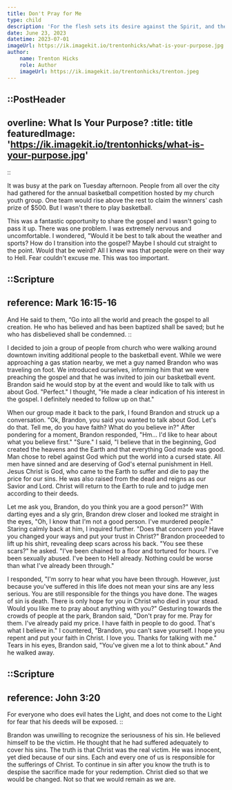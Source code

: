 ```yaml
---
title: Don't Pray for Me
type: child
description: 'For the flesh sets its desire against the Spirit, and the Spirit against the flesh; for these are in opposition to one another, so that you may not do the things that you please.'
date: June 23, 2023
datetime: 2023-07-01
imageUrl: https://ik.imagekit.io/trentonhicks/what-is-your-purpose.jpg
author:
    name: Trenton Hicks
    role: Author
    imageUrl: https://ik.imagekit.io/trentonhicks/trenton.jpeg
---
```


::PostHeader
---
overline: What Is Your Purpose?
:title: title
featuredImage: 'https://ik.imagekit.io/trentonhicks/what-is-your-purpose.jpg'
---
::

It was busy at the park on Tuesday afternoon. People from all over the city had gathered for the annual basketball competition hosted by my church youth group. One team would rise above the rest to claim the winners' cash prize of $500. But I wasn't there to play basketball.

This was a fantastic opportunity to share the gospel and I wasn't going to pass it up. There was one problem. I was extremely nervous and uncomfortable. I wondered, "Would it be best to talk about the weather and sports? How do I transition into the gospel? Maybe I should cut straight to the point. Would that be weird? All I knew was that people were on their way to Hell. Fear couldn't excuse me. This was too important.

::Scripture
---
reference: Mark 16:15-16
---
And He said to them, “Go into all the world and preach the gospel to all creation. He who has believed and has been baptized shall be saved; but he who has disbelieved shall be condemned.
::

I decided to join a group of people from church who were walking around downtown inviting additional people to the basketball event. While we were approaching a gas station nearby, we met a guy named Brandon who was traveling on foot. We introduced ourselves, informing him that we were preaching the gospel and that he was invited to join our basketball event. Brandon said he would stop by at the event and would like to talk with us about God. "Perfect." I thought, "He made a clear indication of his interest in the gospel. I definitely needed to follow up on that."

When our group made it back to the park, I found Brandon and struck up a conversation. "Ok, Brandon, you said you wanted to talk about God. Let's do that. Tell me, do you have faith? What do you believe in?" After pondering for a moment, Brandon responded, "Hm... I'd like to hear about what you believe first." "Sure." I said, "I believe that in the beginning, God created the heavens and the Earth and that everything God made was good. Man chose to rebel against God which put the world into a cursed state. All men have sinned and are deserving of God's eternal punishment in Hell. Jesus Christ is God, who came to the Earth to suffer and die to pay the price for our sins. He was also raised from the dead and reigns as our Savior and Lord. Christ will return to the Earth to rule and to judge men according to their deeds.

Let me ask you, Brandon, do you think you are a good person?" With darting eyes and a sly grin, Brandon drew closer and looked me straight in the eyes, "Oh, I know that I'm not a good person. I've murdered people." Staring calmly back at him, I inquired further. "Does that concern you? Have you changed your ways and put your trust in Christ?" Brandon proceeded to lift up his shirt, revealing deep scars across his back. "You see these scars?" he asked. "I've been chained to a floor and tortured for hours. I've been sexually abused. I've been to Hell already. Nothing could be worse than what I've already been through."

I responded, "I'm sorry to hear what you have been through. However, just because you've suffered in this life does not mean your sins are any less serious. You are still responsible for the things you have done. The wages of sin is death. There is only hope for you in Christ who died in your stead. Would you like me to pray about anything with you?" Gesturing towards the crowds of people at the park, Brandon said, "Don't pray for me. Pray for them. I've already paid my price. I have faith in people to do good. That's what I believe in." I countered, "Brandon, you can't save yourself. I hope you repent and put your faith in Christ. I love you. Thanks for talking with me." Tears in his eyes, Brandon said, "You've given me a lot to think about." And he walked away.

::Scripture
---
reference: John 3:20
---
For everyone who does evil hates the Light, and does not come to the Light for fear that his deeds will be exposed.
::

Brandon was unwilling to recognize the seriousness of his sin. He believed himself to be the victim. He thought that he had suffered adequately to cover his sins. The truth is that Christ was the real victim. He was innocent, yet died because of our sins. Each and every one of us is responsible for the sufferings of Christ. To continue in sin after you know the truth is to despise the sacrifice made for your redemption. Christ died so that we would be changed. Not so that we would remain as we are.

